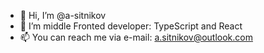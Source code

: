 - 👋 Hi, I’m @a-sitnikov
- 🌱 I’m middle Fronted developer: TypeScript and React
- 📫 You can reach me via e-mail: a.sitnikov@outlook.com

